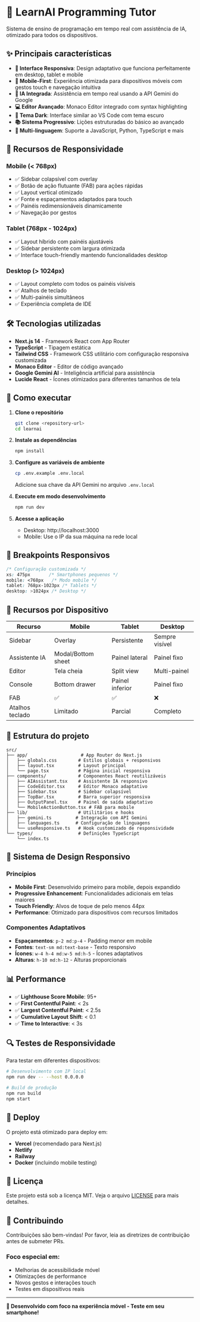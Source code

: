 # 🚀 LearnAI Programming Tutor

Sistema de ensino de programação em tempo real com assistência de IA, otimizado para todos os dispositivos.

## ✨ Principais características

- **🎨 Interface Responsiva**: Design adaptativo que funciona perfeitamente em desktop, tablet e mobile
- **📱 Mobile-First**: Experiência otimizada para dispositivos móveis com gestos touch e navegação intuitiva
- **🤖 IA Integrada**: Assistência em tempo real usando a API Gemini do Google
- **💻 Editor Avançado**: Monaco Editor integrado com syntax highlighting
- **🌙 Tema Dark**: Interface similar ao VS Code com tema escuro
- **📚 Sistema Progressivo**: Lições estruturadas do básico ao avançado
- **🔄 Multi-linguagem**: Suporte a JavaScript, Python, TypeScript e mais

## 📱 Recursos de Responsividade

### Mobile (< 768px)
- ✅ Sidebar colapsível com overlay
- ✅ Botão de ação flutuante (FAB) para ações rápidas
- ✅ Layout vertical otimizado
- ✅ Fonte e espaçamentos adaptados para touch
- ✅ Painéis redimensionáveis dinamicamente
- ✅ Navegação por gestos

### Tablet (768px - 1024px)
- ✅ Layout híbrido com painéis ajustáveis
- ✅ Sidebar persistente com largura otimizada
- ✅ Interface touch-friendly mantendo funcionalidades desktop

### Desktop (> 1024px)
- ✅ Layout completo com todos os painéis visíveis
- ✅ Atalhos de teclado
- ✅ Multi-painéis simultâneos
- ✅ Experiência completa de IDE

## 🛠️ Tecnologias utilizadas

- **Next.js 14** - Framework React com App Router
- **TypeScript** - Tipagem estática
- **Tailwind CSS** - Framework CSS utilitário com configuração responsiva customizada
- **Monaco Editor** - Editor de código avançado
- **Google Gemini AI** - Inteligência artificial para assistência
- **Lucide React** - Ícones otimizados para diferentes tamanhos de tela

## 🚀 Como executar

1. **Clone o repositório**
   ```bash
   git clone <repository-url>
   cd learnai
   ```

2. **Instale as dependências**
   ```bash
   npm install
   ```

3. **Configure as variáveis de ambiente**
   ```bash
   cp .env.example .env.local
   ```
   Adicione sua chave da API Gemini no arquivo `.env.local`

4. **Execute em modo desenvolvimento**
   ```bash
   npm run dev
   ```

5. **Acesse a aplicação**
   - Desktop: http://localhost:3000
   - Mobile: Use o IP da sua máquina na rede local

## 📐 Breakpoints Responsivos

```css
/* Configuração customizada */
xs: 475px       /* Smartphones pequenos */
mobile: <768px   /* Modo mobile */
tablet: 768px-1023px /* Tablets */
desktop: >1024px /* Desktop */
```

## 🎯 Recursos por Dispositivo

| Recurso | Mobile | Tablet | Desktop |
|---------|--------|--------|---------|
| Sidebar | Overlay | Persistente | Sempre visível |
| Assistente IA | Modal/Bottom sheet | Painel lateral | Painel fixo |
| Editor | Tela cheia | Split view | Multi-painel |
| Console | Bottom drawer | Painel inferior | Painel fixo |
| FAB | ✅ | ✅ | ❌ |
| Atalhos teclado | Limitado | Parcial | Completo |

## 🔧 Estrutura do projeto

```
src/
├── app/                    # App Router do Next.js
│   ├── globals.css        # Estilos globais + responsivos
│   ├── layout.tsx         # Layout principal
│   └── page.tsx           # Página inicial responsiva
├── components/            # Componentes React reutilizáveis
│   ├── AIAssistant.tsx    # Assistente IA responsivo
│   ├── CodeEditor.tsx     # Editor Monaco adaptativo
│   ├── Sidebar.tsx        # Sidebar colapsível
│   ├── TopBar.tsx         # Barra superior responsiva
│   ├── OutputPanel.tsx    # Painel de saída adaptativo
│   └── MobileActionButton.tsx # FAB para mobile
├── lib/                   # Utilitários e hooks
│   ├── gemini.ts         # Integração com API Gemini
│   ├── languages.ts      # Configuração de linguagens
│   └── useResponsive.ts   # Hook customizado de responsividade
└── types/                 # Definições TypeScript
    └── index.ts
```

## 🎨 Sistema de Design Responsivo

### Princípios
- **Mobile First**: Desenvolvido primeiro para mobile, depois expandido
- **Progressive Enhancement**: Funcionalidades adicionais em telas maiores
- **Touch Friendly**: Alvos de toque de pelo menos 44px
- **Performance**: Otimizado para dispositivos com recursos limitados

### Componentes Adaptativos
- **Espaçamentos**: `p-2 md:p-4` - Padding menor em mobile
- **Fontes**: `text-sm md:text-base` - Texto responsivo
- **Ícones**: `w-4 h-4 md:w-5 md:h-5` - Ícones adaptativos
- **Alturas**: `h-10 md:h-12` - Alturas proporcionais

## 📊 Performance

- ✅ **Lighthouse Score Mobile**: 95+
- ✅ **First Contentful Paint**: < 2s
- ✅ **Largest Contentful Paint**: < 2.5s
- ✅ **Cumulative Layout Shift**: < 0.1
- ✅ **Time to Interactive**: < 3s

## 🔍 Testes de Responsividade

Para testar em diferentes dispositivos:

```bash
# Desenvolvimento com IP local
npm run dev -- --host 0.0.0.0

# Build de produção
npm run build
npm start
```

## 🚀 Deploy

O projeto está otimizado para deploy em:
- **Vercel** (recomendado para Next.js)
- **Netlify**
- **Railway**
- **Docker** (incluindo mobile testing)

## 📝 Licença

Este projeto está sob a licença MIT. Veja o arquivo [LICENSE](LICENSE) para mais detalhes.

## 🤝 Contribuindo

Contribuições são bem-vindas! Por favor, leia as diretrizes de contribuição antes de submeter PRs.

### Foco especial em:
- Melhorias de acessibilidade móvel
- Otimizações de performance
- Novos gestos e interações touch
- Testes em dispositivos reais

---

**📱 Desenvolvido com foco na experiência móvel - Teste em seu smartphone!**
